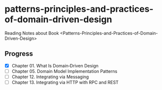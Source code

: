 # patterns-principles-and-practices-of-domain-driven-design

Reading Notes about Book &lt;Patterns-Principles-and-Practices-of-Domain-Driven-Design>

## Progress

- [x] Chapter 01. What Is Domain‐Driven Design
- [ ] Chapter 05. Domain Model Implementation Patterns
- [ ] Chapter 12. Integrating via Messaging
- [ ] Chapter 13. Integrating via HTTP with RPC and REST
